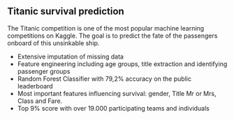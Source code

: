 ## Titanic survival prediction

The Titanic competition is one of the most popular machine learning competitions on Kaggle. The goal is to predict the fate of the passengers onboard of this unsinkable ship.



  - Extensive imputation of missing data
  - Feature engineering including age groups, title extraction and identifying passenger  groups
  - Random Forest Classifier with 79,2% accuracy on the public leaderboard
  - Most important features influencing survival: gender, Title Mr or Mrs, Class and Fare. 
  - Top 9% score with over 19.000 participating teams and individuals
